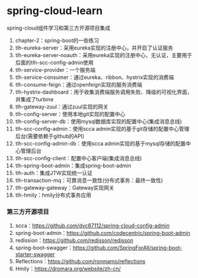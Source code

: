 # spring-cloud-learn
spring-cloud组件学习和第三方开源项目集成

1. chapter-2：spring-boot的一些练习
2. tlh-eureka-server：采用eureka实现的注册中心，并开启了认证服务
3. tlh-eureka-server-noauth：采用eureka实现的注册中心，无认证，主要用于后面的tlh-scc-config-admin使用
4. tlh-service-provider：一个服务端
5. tlh-service-consumer：通过eureka、ribbon、hystrix实现的消费端
6. tlh-consume-feign：通过openfeign实现的服务消费端
7. tlh-hystrix-dashboard：用于收集消费端服务调用失败、降级的可视化界面，并集成了turbine
8. tlh-gateway-zuul：通过zuul实现的网关
9. tlh-config-server：使用本地git实现的配置中心
10. tlh-config-server-db：使用mysql数据库实现的配置中心(集成消息总线) 
11. tlh-scc-config-admin：使用scca admin实现的基于git存储的配置中心管理后台(需要依赖于github的API)
12. tlh-scc-config-admin-db：使用scca admin实现的基于mysql存储的配置中心管理后台
13. tlh-scc-config-client：配置中心客户端(集成消息总线) 
14. tlh-spring-boot-admin：集成spring-boot-admin
15. tlh-auth：集成JTW实现统一认证
16. tlh-transaction-mq：可靠消息一致性(分布式事务：最终一致性)
17. tlh-gateway-gateway：Gateway实现网关
18. tlh-hmily：hmily分布式事务应用



### 第三方开源项目
1. scca：https://github.com/dyc87112/spring-cloud-config-admin
2. spring-boot-admin：https://github.com/codecentric/spring-boot-admin
3. redission：https://github.com/redisson/redisson
4. spring-boot-swagger：https://github.com/SpringForAll/spring-boot-starter-swagger
5. Reflections：https://github.com/ronmamo/reflections
6. Hmily：https://dromara.org/website/zh-cn/